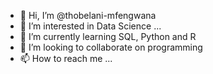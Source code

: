 - 👋 Hi, I’m @thobelani-mfengwana
- 👀 I’m interested in Data Science ...
- 🌱 I’m currently learning SQL, Python and R
- 💞️ I’m looking to collaborate on programming 
- 📫 How to reach me ...

<!---
thobelani-mfengwana/thobelani-mfengwana is a ✨ special ✨ repository because its `README.md` (this file) appears on your GitHub profile.
You can click the Preview link to take a look at your changes.
--->
